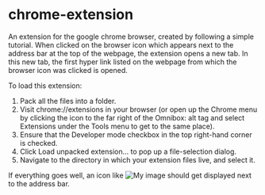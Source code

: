 # chrome-extension
An extension for the google chrome browser, created by following a simple tutorial. When clicked on the browser icon which appears next to the address bar at the top of the webpage, the extension opens a new tab. In this new tab, the first hyper link listed on the webpage from which the browser icon was clicked is opened. 

To load this extension:
1. Pack all the files into a folder.
2. Visit chrome://extensions in your browser (or open up the Chrome menu by clicking the icon to the far right of the Omnibox:      alt tag and select Extensions under the Tools menu to get to the same place).
3. Ensure that the Developer mode checkbox in the top right-hand corner is checked.
4. Click Load unpacked extension… to pop up a file-selection dialog.
5. Navigate to the directory in which your extension files live, and select it.

If everything goes well, an icon like ![My image](Taaji.github.com/chrome-extension/icon.png) should get displayed next to the address bar.
